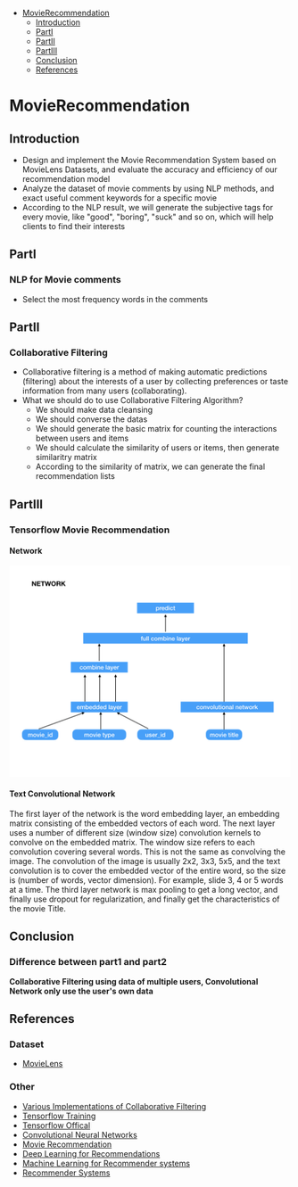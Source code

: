 <!-- GFM-TOC -->
* [MovieRecommendation](#movieRecommendation)
    * [Introduction](##introduction)
    * [PartI](##partI)
    * [PartII](##partII)
    * [PartIII](##partIII)    
    * [Conclusion](##conclusion)  
    * [References](##references)  
    
# MovieRecommendation
## Introduction
* Design and implement the Movie Recommendation System based on MovieLens Datasets, and evaluate the accuracy and efficiency of our recommendation model
* Analyze the dataset of movie comments by using NLP methods, and exact useful comment keywords for a specific movie
* According to the NLP result, we will generate the subjective tags for every movie, like "good", "boring", "suck" and so on, which will help clients to find their interests
## PartI
### NLP for Movie comments
* Select the most frequency words in the comments
## PartII
### Collaborative Filtering
* Collaborative filtering is a method of making automatic predictions (filtering) about the interests of a user by collecting preferences or taste information from many users (collaborating).
* What we should do to use Collaborative Filtering Algorithm?
  * We should make data cleansing
  * We should converse the datas
  * We should generate the basic matrix for counting the interactions between users and items
  * We should calculate the similarity of users or items, then generate similaritry matrix
  * According to the similarity of matrix, we can generate the final recommendation lists
## PartIII
### Tensorflow Movie Recommendation
#### Network
![picture](images/network.jpeg)
#### Text Convolutional Network
The first layer of the network is the word embedding layer, an embedding matrix consisting of the embedded vectors of each word. The next layer uses a number of different size (window size) convolution kernels to convolve on the embedded matrix. The window size refers to each convolution covering several words. This is not the same as convolving the image. The convolution of the image is usually 2x2, 3x3, 5x5, and the text convolution is to cover the embedded vector of the entire word, so the size is (number of words, vector dimension). For example, slide 3, 4 or 5 words at a time. The third layer network is max pooling to get a long vector, and finally use dropout for regularization, and finally get the characteristics of the movie Title.
## Conclusion
### Difference between part1 and part2
**Collaborative Filtering using data of multiple users, Convolutional Network only use the user's own data**
## References
### Dataset
* [MovieLens](https://grouplens.org/datasets/movielens/)
### Other
* [Various Implementations of Collaborative Filtering](https://towardsdatascience.com/various-implementations-of-collaborative-filtering-100385c6dfe0)
* [Tensorflow Training](http://wiki.jikexueyuan.com/project/tensorflow-zh/tutorials/mnist_tf.html)
* [Tensorflow Offical](https://www.tensorflow.org/guide/low_level_intro)
* [Convolutional Neural Networks](https://medium.com/machine-learning-world/convolutional-neural-networks-for-all-part-ii-b4cb41d424fd)
* [Movie Recommendation](https://github.com/topics/movie-recommendation)
* [Deep Learning for Recommendations](https://blog.csdn.net/jackmcgradylee/article/details/79129105)
* [Machine Learning for Recommender systems](https://medium.com/recombee-blog/machine-learning-for-recommender-systems-part-1-algorithms-evaluation-and-cold-start-6f696683d0ed)
* [Recommender Systems](http://www.ritchieng.com/machine-learning-recommender-systems/)
